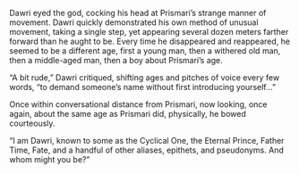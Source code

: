 Dawri eyed the god, cocking his head at Prismari’s strange manner of movement. Dawri quickly demonstrated his own method of unusual movement, taking a single step, yet appearing several dozen meters farther forward than he aught to be. Every time he disappeared and reappeared, he seemed to be a different age, first a young man, then a withered old man, then a middle-aged man, then a boy about Prismari’s age.

“A bit rude,” Dawri critiqued, shifting ages and pitches of voice every few words, “to demand someone’s name without first introducing yourself...”

Once within conversational distance from Prismari, now looking, once again, about the same age as Prismari did, physically, he bowed courteously.

“I am Dawri, known to some as the Cyclical One, the Eternal Prince, Father Time, Fate, and a handful of other aliases, epithets, and pseudonyms. And whom might you be?”